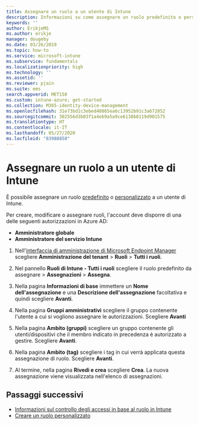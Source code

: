 ```yaml
---
title: Assegnare un ruolo a un utente di Intune
description: Informazioni su come assegnare un ruolo predefinito o personalizzato a un utente in Microsoft Intune.
keywords: ''
author: ErikjeMS
ms.author: erikje
manager: dougeby
ms.date: 03/26/2019
ms.topic: how-to
ms.service: microsoft-intune
ms.subservice: fundamentals
ms.localizationpriority: high
ms.technology: ''
ms.assetid: ''
ms.reviewer: pjain
ms.suite: ems
search.appverid: MET150
ms.custom: intune-azure; get-started
ms.collection: M365-identity-device-management
ms.openlocfilehash: 31e73bd1c3ebed40865ea6c13952b91c3a672852
ms.sourcegitcommit: 302556d3b03f1a4eb9a5a9ce6138b8119d901575
ms.translationtype: HT
ms.contentlocale: it-IT
ms.lasthandoff: 05/27/2020
ms.locfileid: "83988850"
---
```

# <a name="assign-a-role-to-an-intune-user"></a>Assegnare un ruolo a un utente di Intune

È possibile assegnare un ruolo [predefinito](role-based-access-control.md#built-in-roles) o [personalizzato](create-custom-role.md) a un utente di Intune.

Per creare, modificare o assegnare ruoli, l'account deve disporre di una delle seguenti autorizzazioni in Azure AD:
- **Amministratore globale**
- **Amministratore del servizio Intune**

1. Nell'[interfaccia di amministrazione di Microsoft Endpoint Manager](https://go.microsoft.com/fwlink/?linkid=2109431) scegliere **Amministrazione del tenant** > **Ruoli** > **Tutti i ruoli**.

2. Nel pannello **Ruoli di Intune - Tutti i ruoli** scegliere il ruolo predefinito da assegnare > **Assegnazioni** > **Assegna**.

5. Nella pagina **Informazioni di base** immettere un **Nome dell'assegnazione** e una **Descrizione dell'assegnazione** facoltativa e quindi scegliere **Avanti**.

6. Nella pagina **Gruppi amministrativi** scegliere il gruppo contenente l'utente a cui si vogliono assegnare le autorizzazioni. Scegliere **Avanti**

7. Nella pagina **Ambito (gruppi)** scegliere un gruppo contenente gli utenti/dispositivi che il membro indicato in precedenza è autorizzato a gestire. Scegliere **Avanti**.

8. Nella pagina **Ambito (tag)** scegliere i tag in cui verrà applicata questa assegnazione di ruolo. Scegliere **Avanti**.

9. Al termine, nella pagina **Rivedi e crea** scegliere **Crea**. La nuova assegnazione viene visualizzata nell'elenco di assegnazioni.

## <a name="next-steps"></a>Passaggi successivi
- [Informazioni sul controllo degli accessi in base al ruolo in Intune](role-based-access-control.md)
- [Creare un ruolo personalizzato](create-custom-role.md)



